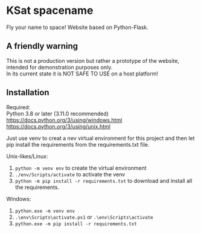 # KSat spacename
Fly your name to space! Website based on Python-Flask.

## A friendly warning
This is not a production version but rather a prototype of the website, intended for demonstration purposes only. <br>
In its current state it is NOT SAFE TO USE on a host platform!

## Installation
Required: <br>
Python 3.8 or later (3.11.0 recommended) <br>
https://docs.python.org/3/using/windows.html <br>
https://docs.python.org/3/using/unix.html <br>

Just use venv to creat a nev virtual environment for this project and then let pip install the requirements from the requirements.txt file.

Unix-likes/Linux: <br>
1. ```python -m venv env``` to create the virtual environment <br>
2. ```./env/Scripts/activate``` to activate the venv <br>
3. ```python -m pip install -r requirements.txt``` to download and install all the requirements. <br>

Windows: <br>
1. ```python.exe -m venv env``` <br>
2. ```.\env\Scripts\activate.ps1``` or ```.\env\Scripts\activate``` <br>
3. ```python.exe -m pip install -r requirements.txt```
